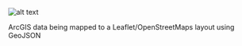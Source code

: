 ![alt text](<Screenshot 2025-01-10 at 9.40.53 PM.png> "ArcGIS data being mapped to a Leaflet/OpenStreetMaps layout")

ArcGIS data being mapped to a Leaflet/OpenStreetMaps layout using GeoJSON